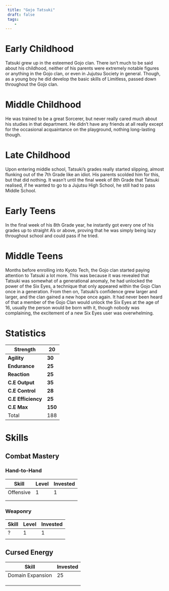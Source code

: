 ```yaml
---
 title: "Gojo Tatsuki"
 draft: false
 tags:
    -
---
```



# Early Childhood
Tatsuki grew up in the esteemed Gojo clan. There isn’t much to be said about his childhood, neither of his parents were extremely notable figures or anything in the Gojo clan, or even in Jujutsu Society in general. Though, as a young boy he did develop the basic skills of Limitless, passed down throughout the Gojo clan.
# Middle Childhood
He was trained to be a great Sorcerer, but never really cared much about his studies in that department. He didn’t have any friends at all really except for the occasional acquaintance on the playground, nothing long-lasting though.
# Late Childhood
Upon entering middle school, Tatsuki’s grades really started slipping, almost flunking out of the 7th Grade like an idiot. His parents scolded him for this, but that did nothing. It wasn’t until the final week of 8th Grade that Tatsuki realised, if he wanted to go to a Jujutsu High School, he still had to pass Middle School.
# Early Teens
In the final week of his 8th Grade year, he instantly got every one of his grades up to straight A’s or above, proving that he was simply being lazy throughout school and could pass if he tried.
# Middle Teens
Months before enrolling into Kyoto Tech, the Gojo clan started paying attention to Tatsuki a lot more. This was because it was revealed that Tatsuki was somewhat of a generational anomaly, he had unlocked the power of the Six Eyes, a technique that only appeared within the Gojo Clan once in a generation. From then on, Tatsuki’s confidence grew larger and larger, and the clan gained a new hope once again. It had never been heard of that a member of the Gojo Clan would unlock the Six Eyes at the age of 16, usually the person would be born with it, though nobody was complaining, the excitement of a new Six Eyes user was overwhelming.
# Statistics

| Strength           | **20**  |
| ------------------ | ------- |
| **Agility**        | **30**  |
| **Endurance**      | **25**  |
| **Reaction**       | **25**  |
| **C.E Output**     | **35**  |
| **C.E Control**    | **28**  |
| **C.E Efficiency** | **25**  |
| **C.E Max**        | **150** |
| Total              | 188     |
# Skills

## Combat Mastery

### Hand-to-Hand

| **Skill** | **Level** | **Invested** |
| --------- | --------- | ------------ |
| Offensive | 1         | 1            |
|           |           |              |
|           |           |              |
### Weaponry

| **Skill** | **Level** | **Invested** |
| --------- | --------- | ------------ |
| ?         | 1         | 1            |
|           |           |              |
## Cursed Energy

| **Skill**        | Invested |
| ---------------- | -------- |
| Domain Expansion | 25       |
|                  |          |
|                  |          |
|                  |          |
